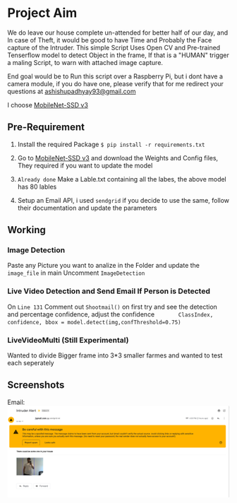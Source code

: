 # Project Aim
We do leave our house complete un-attended for better half of our day, and In case of Theft, it would be good to have Time and Probably the Face capture of the Intruder.
This simple Script Uses Open CV and Pre-trained Tenserflow model to detect Object in the frame, If that is a "HUMAN" trigger a maling Script, to warn with attached image capture.

End goal would be to Run this script over a Raspberry Pi, but i dont have a camera module, if you do have one, please verify that for me
redirect your questions at ashishupadhyay93@gmail.com

I choose [MobileNet-SSD v3](https://github.com/opencv/opencv/wiki/TensorFlow-Object-Detection-API)

## Pre-Requirement
1. Install the required Package
`$ pip install -r requirements.txt`

2. Go to [MobileNet-SSD v3](https://github.com/opencv/opencv/wiki/TensorFlow-Object-Detection-API) and download the Weights and Config files, They required if you want to update the model

3. ``Already done`` Make a Lable.txt containing all the labes, the above model has 80 lables

4. Setup an Email API, i used `sendgrid` if you decide to use the same, follow their documentation and update the parameters

## Working

### Image Detection
Paste any Picture you want to analize in the Folder and update the `image_file` in main
Uncomment `ImageDetection`

### Live Video Detection and Send Email If Person is Detected

On `Line 131` Comment out `Shootmail()` on first try and see the detection and percentage confidence, adjust the confidence `        ClassIndex, confidence, bbox = model.detect(img,confThreshold=0.75)
`
### LiveVideoMulti (Still Experimental)

Wanted to divide Bigger frame into 3*3 smaller farmes and wanted to test each seperately

## Screenshots

Email:
![alt text](https://raw.githubusercontent.com/itsashishupadhyay/Intruder-Alert-System/main/img1.png "Email")


